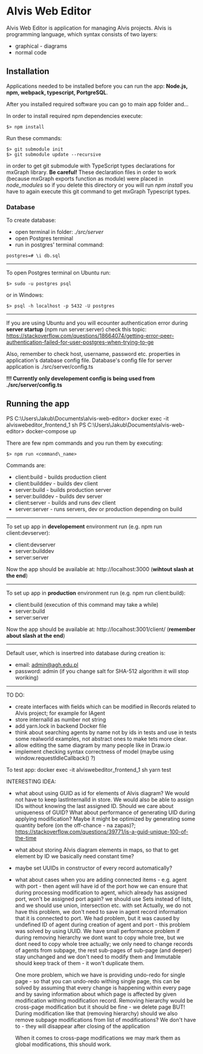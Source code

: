 # Alvis Web Editor
Alvis Web Editor is application for managing Alvis projects. Alvis is programming language, which syntax consists of two layers:
- graphical - diagrams
- normal code   

## Installation

Applications needed to be installed before you can run the app: **Node.js, npm, webpack, typescript, PortgreSQL**. 

After you installed required software you can go to main app folder and...

In order to install required npm dependencies execute:
```
$> npm install
```

Run these commands:
```
$> git submodule init
$> git submodule update --recursive
```
in order to get git submodule with TypeScript types declarations for mxGraph library.
**Be careful!** These declaration files in order to work (because mxGraph exports function as module) were placed in _node\_modules_ so if you delete this directory or you will run _npm install_ you have to again execute this git command to get mxGraph Typescript types.

### Database

To create database:
- open terminal in folder: _./src/server_
- open Postgres terminal
- run in postgres' terminal command: 
```
postgres=# \i db.sql
```

------------------------------------

To open Postgres terminal on Ubuntu run:
```
$> sudo -u postgres psql
```
or in Windows:
```
$> psql -h localhost -p 5432 -U postgres
```

------------------------------------

If you are using Ubuntu and you will ecounter authentication error during **server startup** (npm run server:server) check this topic:
https://stackoverflow.com/questions/18664074/getting-error-peer-authentication-failed-for-user-postgres-when-trying-to-ge

Also, remember to check host, username, password etc. properties in application's database config file.
Database's config file for server application is ./src/server/config.ts

**!!! Currently only developement config is being used from ./src/server/config.ts**

## Running the app

PS C:\Users\Jakub\Documents\alvis-web-editor> docker exec -it alviswebeditor_frontend_1 sh
PS C:\Users\Jakub\Documents\alvis-web-editor> docker-compose up


There are few npm commands and you run them by executing:
```
$> npm run <command\_name>
```
Commands are:
- client:build - builds production client
- client:builddev - builds dev client
- server:build - builds production server
- server:builddev - builds dev server
- client:server - builds and runs dev client
- server:server - runs servers, dev or production depending on build

--------------------------------------

To set up app in **developement** environment run (e.g. npm run client:devserver):
- client:devserver
- server:builddev
- server:server

Now the app should be available at: http://localhost:3000 (**wihtout slash at the end**)

--------------------------------------

To set up app in **production** environment run (e.g. npm run client:build):
- client:build (execution of this command may take a while)
- server:build
- server:server

Now the app should be available at: http://localhost:3001/client/ (**remember about slash at the end**)

--------------------------------------

Default user, which is insertred into database during creation is:
- email: admin@agh.edu.pl
- password: admin (if you change salt for SHA-512 algorithm it will stop woriking)


--------------------------------------


TO DO:
- create interfaces with fields which can be modified in Records related to Alvis project; for example for IAgent
- store internalId as number not string
- add yarn.lock in backend Docker file
- think about searching agents by name not by ids in tests and use in tests some realworld examples, not abstract ones to make tets more clear.
- allow editing the same diagram by many people like in Draw.io
- implement checking syntax correctness of model (maybe using window.requestIdleCallback() ?)


To test app:
docker exec -it alviswebeditor_frontend_1 sh
yarn test

INTERESTING IDEA:
- what about using GUID as id for elements of Alvis diagram? We would not have to keep lastInternalId in store.
  We would also be able to assign IDs without knowing the last assigned ID. 
  Should we care about uniqueness of GUID?
  What about performance of generating UID during applying modification? Maybe it might be optimized by generating 
  some quantity before (on the off-chance - na zapas)?;
  https://stackoverflow.com/questions/39771/is-a-guid-unique-100-of-the-time
- what about storing Alvis diagram elements in maps, so that to get element by ID we basically need constant time?
- maybe set UUIDs in constructor of every record automatically?
- what about cases when you are adding connected items - e.g. agent with port - then agent will have id of the port
  how we can ensure that during processing modification to agent, which already has assigned port, won't be assigned port again?
  we should use Sets instead of lists, and we should use union, intersection etc. with set
  Actually, we do not have this problem, we don't need to save in agent record information that it is connected to port.
  We had problem, but it was caused by undefined ID of agent during creation of agent and port - this problem was
  solved by using UUID.
  We have small performance problem if during removing hierarchy we dont want to copy whole tree, but we dont need to copy
  whole tree actually; we only need to change records of agents from subpage, the rest sub-pages of sub-page (and deeper)
  stay unchanged and we don't need to modify them and Immutable should keep track of them - it won't duplicate them.
  
  One more problem, which we have is providing undo-redo for single page - so that you can undo-redo withing single page,
  this can be solved by assuming that every change is happening within every page and by saving information about
  which page is affected by given modification withing modification record.
  Removing hierarchy would be cross-page modification but it should be fine - we delete page BUT! During modification like that 
  (removing hierarchy) should we also remove subpage modifications from list of modifications?
  We don't have to - they will disappear after closing of the application

  When it comes to cross-page modifications we may mark them as global modifications, this should work.
